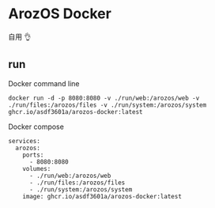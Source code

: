 # ArozOS Docker

自用 👌

## run

Docker command line

```
docker run -d -p 8080:8080 -v ./run/web:/arozos/web -v ./run/files:/arozos/files -v ./run/system:/arozos/system ghcr.io/asdf3601a/arozos-docker:latest
```

Docker compose

```
services:
  arozos:
    ports:
      - 8080:8080
    volumes:
      - ./run/web:/arozos/web
      - ./run/files:/arozos/files
      - ./run/system:/arozos/system
    image: ghcr.io/asdf3601a/arozos-docker:latest
```